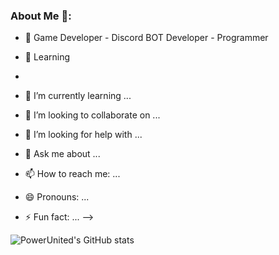 ### About Me 👋:

- 🔭 Game Developer - Discord BOT Developer - Programmer
- 🌱 Learning
- 

- 🌱 I’m currently learning ...
- 👯 I’m looking to collaborate on ...
- 🤔 I’m looking for help with ...
- 💬 Ask me about ...
- 📫 How to reach me: ...
- 😄 Pronouns: ...
- ⚡ Fun fact: ...
-->

![PowerUnited's GitHub stats](https://github-readme-stats.vercel.app/api?username=PowerUnited-Dev&show_icons=true&theme=radical)
